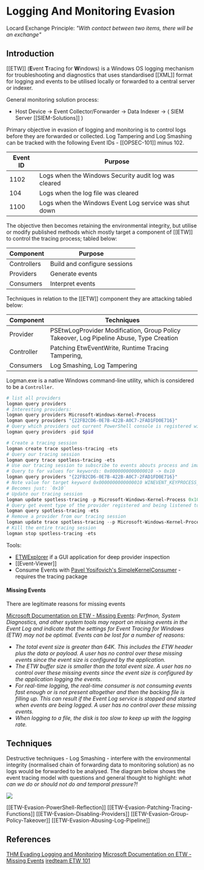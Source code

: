 # Logging And Monitoring Evasion

Locard Exchange Principle: *"With contact between two items, there will be an exchange"*

## Introduction

[[ETW]] (**E**vent **T**racing for **W**indows) is a Windows OS logging mechanism for troubleshooting and diagnostics that uses standardised [[XML]] format for logging and events to be utilised locally or forwarded to a central server or indexer. 


General monitoring solution process:
- Host Device -> Event Collector/Forwarder -> Data Indexer -> ( SIEM Server [[SIEM-Solutions]] )

Primary objective in evasion of logging and monitoring is to control logs before they are forwarded or collected. Log Tampering and Log Smashing can be tracked with the following Event IDs - [[OPSEC-101]] minus 102.

|**Event ID**|**Purpose**|
|---|---|
|1102|Logs when the Windows Security audit log was cleared|
|104|Logs when the log file was cleared|
|1100|Logs when the Windows Event Log service was shut down|

The objective then becomes retaining the environmental integrity, but utilise or modify published methods which mostly target a component of [[ETW]] to control the tracing process; tabled below: 

|**Component**|**Purpose**|
|---|---|
|Controllers|Build and configure sessions|
|Providers|Generate events|
|Consumers|Interpret events|

Techniques in relation to the [[ETW]] component they are attacking tabled below:

|**Component**|**Techniques**|
|---|---|
|Provider|PSEtwLogProvider Modification, Group Policy Takeover, Log Pipeline Abuse, Type Creation|
|Controller|Patching EtwEventWrite, Runtime Tracing Tampering,|
|Consumers|Log Smashing, Log Tampering|

Logman.exe is a native Windows command-line utility, which is considered to be a `Controller`.
```powershell
# list all providers
logman query providers
# Interesting providers:
logman query providers Microsoft-Windows-Kernel-Process
logman query providers "{22FB2CD6-0E7B-422B-A0C7-2FAD1FD0E716}"
# Query which providers out current PowerShell console is registered with $pid 
logman query providers -pid $pid

# Create a tracing session
logman create trace spotless-tracing -ets
# Query our tracing session
logman query trace spotless-tracing -ets
# Use our tracing session to subscribe to events abouts process and images provided by the Microsoft-Windows-Kernel-Process provider
# Query to for values for keywords: 0x0000000000000010 -> 0x10 
logman query providers "{22FB2CD6-0E7B-422B-A0C7-2FAD1FD0E716}"
# Note value for target keyword 0x0000000000000010 WINEVENT_KEYPROCESS_PROCESS
# Becomes just: `0x10`
# Update our tracing session
logman update spotless-tracing -p Microsoft-Windows-Kernel-Process 0x10 -ets
# Query get event type of the provider registered and being listened to.
logman query spotless-tracing -ets
# Remove a provider from our tracing session
logman update trace spotless-tracing --p Microsoft-Windows-Kernel-Process 0x10 -ets
# Kill the entire tracing session
logman stop spotless-tracing -ets
```

Tools:
- [ETWExplorer](https://github.com/zodiacon/EtwExplorer) if a GUI application for  deep provider inspection
- [[Event-Viewer]]
- Consume Events with [Pavel Yosifovich's SimpleKernelConsumer](https://github.com/zodiacon/DotNextSP2019/blob/master/SimpleKernelConsumer/Program.cs) - requires the tracing package

#### Missing Events

There are legitimate reasons for missing events

[Microsoft Documentation on ETW - Missing Events](https://learn.microsoft.com/en-us/windows/win32/etw/about-event-tracing#missing-events): 
*Perfmon, System Diagnostics, and other system tools may report on missing events in the Event Log and indicate that the settings for Event Tracing for Windows (ETW) may not be optimal. Events can be lost for a number of reasons:*
- *The total event size is greater than 64K. This includes the ETW header plus the data or payload. A user has no control over these missing events since the event size is configured by the application.*
- *The ETW buffer size is smaller than the total event size. A user has no control over these missing events since the event size is configured by the application logging the events.*
- *For real-time logging, the real-time consumer is not consuming events fast enough or is not present altogether and then the backing file is filling up. This can result if the Event Log service is stopped and started when events are being logged. A user has no control over these missing events.*
- *When logging to a file, the disk is too slow to keep up with the logging rate.*

## Techniques

Destructive techniques - Log Smashing - interfere with the environmental integrity (normalised chain of forwarding data to monitoring solution) as no logs would be forwarded to be analysed. The diagram below shows the event tracing model with questions and general thought to highlight: *what can we do or should not do and temporal pressure?!*

![](mseetwlogevasiondeface.png)

[[ETW-Evasion-PowerShell-Reflection]]
[[ETW-Evasion-Patching-Tracing-Functions]]
[[ETW-Evasion-Disabling-Providers]]
[[ETW-Evasion-Group-Policy-Takeover]]
[[ETW-Evasion-Abusing-Log-Pipeline]]



## References

[THM Evading Logging and Monitoring](https://tryhackme.com/room/monitoringevasion)
[Microsoft Documentation on ETW - Missing Events](https://learn.microsoft.com/en-us/windows/win32/etw/about-event-tracing#missing-events)
[iredteam ETW 101](https://www.ired.team/miscellaneous-reversing-forensics/windows-kernel-internals/etw-event-tracing-for-windows-101)